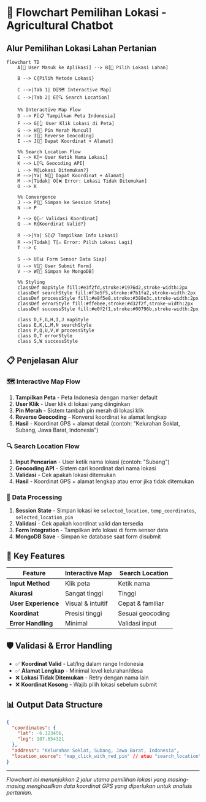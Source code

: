 # 📍 Flowchart Pemilihan Lokasi - Agricultural Chatbot

## Alur Pemilihan Lokasi Lahan Pertanian

```mermaid
flowchart TD
    A[🌾 User Masuk ke Aplikasi] --> B[📍 Pilih Lokasi Lahan]
    
    B --> C{Pilih Metode Lokasi}
    
    C -->|Tab 1| D[🗺️ Interactive Map]
    C -->|Tab 2| E[🔍 Search Location]
    
    %% Interactive Map Flow
    D --> F[📋 Tampilkan Peta Indonesia]
    F --> G[👆 User Klik Lokasi di Peta]
    G --> H[📍 Pin Merah Muncul]
    H --> I[🔄 Reverse Geocoding]
    I --> J[📍 Dapat Koordinat + Alamat]
    
    %% Search Location Flow  
    E --> K[⌨️ User Ketik Nama Lokasi]
    K --> L[🔍 Geocoding API]
    L --> M{Lokasi Ditemukan?}
    M -->|Ya| N[📍 Dapat Koordinat + Alamat]
    M -->|Tidak| O[❌ Error: Lokasi Tidak Ditemukan]
    O --> K
    
    %% Convergence
    J --> P[💾 Simpan ke Session State]
    N --> P
    
    P --> Q[✅ Validasi Koordinat]
    Q --> R{Koordinat Valid?}
    
    R -->|Ya| S[📋 Tampilkan Info Lokasi]
    R -->|Tidak| T[⚠️ Error: Pilih Lokasi Lagi]
    T --> C
    
    S --> U[📊 Form Sensor Data Siap]
    U --> V[🚀 User Submit Form]
    V --> W[💾 Simpan ke MongoDB]
    
    %% Styling
    classDef mapStyle fill:#e3f2fd,stroke:#1976d2,stroke-width:2px
    classDef searchStyle fill:#f3e5f5,stroke:#7b1fa2,stroke-width:2px
    classDef processStyle fill:#e8f5e8,stroke:#388e3c,stroke-width:2px
    classDef errorStyle fill:#ffebee,stroke:#d32f2f,stroke-width:2px
    classDef successStyle fill:#e0f2f1,stroke:#00796b,stroke-width:2px
    
    class D,F,G,H,I,J mapStyle
    class E,K,L,M,N searchStyle
    class P,Q,U,V,W processStyle
    class O,T errorStyle
    class S,W successStyle
```

## 📋 Penjelasan Alur

### 🗺️ **Interactive Map Flow**
1. **Tampilkan Peta** - Peta Indonesia dengan marker default
2. **User Klik** - User klik di lokasi yang diinginkan
3. **Pin Merah** - Sistem tambah pin merah di lokasi klik
4. **Reverse Geocoding** - Konversi koordinat ke alamat lengkap
5. **Hasil** - Koordinat GPS + alamat detail (contoh: "Kelurahan Soklat, Subang, Jawa Barat, Indonesia")

### 🔍 **Search Location Flow**
1. **Input Pencarian** - User ketik nama lokasi (contoh: "Subang")
2. **Geocoding API** - Sistem cari koordinat dari nama lokasi
3. **Validasi** - Cek apakah lokasi ditemukan
4. **Hasil** - Koordinat GPS + alamat lengkap atau error jika tidak ditemukan

### 💾 **Data Processing**
1. **Session State** - Simpan lokasi ke `selected_location`, `temp_coordinates`, `selected_location_pin`
2. **Validasi** - Cek apakah koordinat valid dan tersedia
3. **Form Integration** - Tampilkan info lokasi di form sensor data
4. **MongoDB Save** - Simpan ke database saat form disubmit

## 🎯 **Key Features**

| Feature | Interactive Map | Search Location |
|---------|----------------|----------------|
| **Input Method** | Klik peta | Ketik nama |
| **Akurasi** | Sangat tinggi | Tinggi |
| **User Experience** | Visual & intuitif | Cepat & familiar |
| **Koordinat** | Presisi tinggi | Sesuai geocoding |
| **Error Handling** | Minimal | Validasi input |

## 🛡️ **Validasi & Error Handling**

- ✅ **Koordinat Valid** - Lat/lng dalam range Indonesia
- ✅ **Alamat Lengkap** - Minimal level kelurahan/desa
- ❌ **Lokasi Tidak Ditemukan** - Retry dengan nama lain
- ❌ **Koordinat Kosong** - Wajib pilih lokasi sebelum submit

## 📊 **Output Data Structure**

```json
{
  "coordinates": {
    "lat": -6.123456,
    "lng": 107.654321
  },
  "address": "Kelurahan Soklat, Subang, Jawa Barat, Indonesia",
  "location_source": "map_click_with_red_pin" // atau "search_location"
}
```

---

*Flowchart ini menunjukkan 2 jalur utama pemilihan lokasi yang masing-masing menghasilkan data koordinat GPS yang diperlukan untuk analisis pertanian.* 